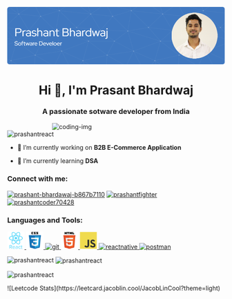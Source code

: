 ![logo](https://github.com/prashantreact/prashantreact/blob/main/github-header-image.png)
<h1 align="center">Hi 👋, I'm Prasant Bhardwaj</h1>
<h3 align="center">A passionate sotware developer from India</h3>

<img align="right" width="400" alt="coding-img" src="https://user-images.githubusercontent.com/55389276/140866485-8fb1c876-9a8f-4d6a-98dc-08c4981eaf70.gif" />


<p align="left"> <img src="https://komarev.com/ghpvc/?username=prashantreact&label=Profile%20views&color=0e75b6&style=flat" alt="prashantreact" /> </p>

- 🔭 I’m currently working on **B2B E-Commerce Application**

- 🌱 I’m currently learning **DSA**

<h3 align="left">Connect with me:</h3>
<p align="left">
<a href="https://linkedin.com/in/prashant-bhardawaj-b867b7110" target="blank"><img align="center" src="https://raw.githubusercontent.com/rahuldkjain/github-profile-readme-generator/master/src/images/icons/Social/linked-in-alt.svg" alt="prashant-bhardawaj-b867b7110" height="30" width="40" /></a>
<a href="https://instagram.com/prashantfighter" target="blank"><img align="center" src="https://raw.githubusercontent.com/rahuldkjain/github-profile-readme-generator/master/src/images/icons/Social/instagram.svg" alt="prashantfighter" height="30" width="40" /></a>
<a href="https://www.leetcode.com/prashantcoder70428" target="blank"><img align="center" src="https://raw.githubusercontent.com/rahuldkjain/github-profile-readme-generator/master/src/images/icons/Social/leet-code.svg" alt="prashantcoder70428" height="30" width="40" /></a>
</p>

<h3 align="left">Languages and Tools:</h3>
<p align="left"> <a href="https://reactjs.org/" target="_blank" rel="noreferrer"> <img src="https://raw.githubusercontent.com/devicons/devicon/master/icons/react/react-original-wordmark.svg" alt="react" width="40" height="40"/> </a> <a href="https://www.w3schools.com/css/" target="_blank" rel="noreferrer"> <img src="https://raw.githubusercontent.com/devicons/devicon/master/icons/css3/css3-original-wordmark.svg" alt="css3" width="40" height="40"/> </a> <a href="https://git-scm.com/" target="_blank" rel="noreferrer"> <img src="https://www.vectorlogo.zone/logos/git-scm/git-scm-icon.svg" alt="git" width="40" height="40"/> </a> <a href="https://www.w3.org/html/" target="_blank" rel="noreferrer"> <img src="https://raw.githubusercontent.com/devicons/devicon/master/icons/html5/html5-original-wordmark.svg" alt="html5" width="40" height="40"/> </a> <a href="https://developer.mozilla.org/en-US/docs/Web/JavaScript" target="_blank" rel="noreferrer"> <img src="https://raw.githubusercontent.com/devicons/devicon/master/icons/javascript/javascript-original.svg" alt="javascript" width="40" height="40"/> </a><a href="https://reactnative.dev/" target="_blank" rel="noreferrer"> <img src="https://reactnative.dev/img/header_logo.svg" alt="reactnative" width="40" height="40"/> </a>  <a href="https://postman.com" target="_blank" rel="noreferrer"> <img src="https://www.vectorlogo.zone/logos/getpostman/getpostman-icon.svg" alt="postman" width="40" height="40"/> </a>  </p>

<p><img align="left" src="https://github-readme-stats.vercel.app/api/top-langs?username=prashantreact&show_icons=true&locale=en&layout=compact" alt="prashantreact" /></p>

<p>&nbsp;<img align="center" src="https://github-readme-stats.vercel.app/api?username=prashantreact&show_icons=true&locale=en" alt="prashantreact" /></p>

<p><img align="center" src="https://github-readme-streak-stats.herokuapp.com/?user=prashantreact&" alt="prashantreact" /></p>
![Leetcode Stats](https://leetcard.jacoblin.cool/JacobLinCool?theme=light)
